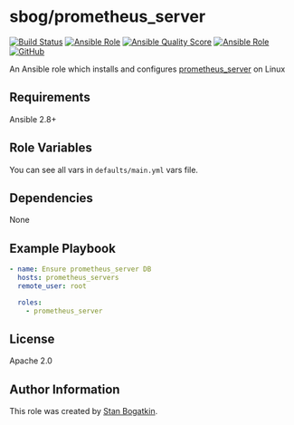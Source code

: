 # sbog/prometheus_server

[![Build Status](https://travis-ci.com/sorrowless/ansible_prometheus_server.svg?branch=master)](https://travis-ci.com/sorrowless/ansible_prometheus_server)
[![Ansible Role](https://img.shields.io/ansible/role/54493)](https://galaxy.ansible.com/sorrowless/prometheus_server)
[![Ansible Quality Score](https://img.shields.io/ansible/quality/54493)](https://galaxy.ansible.com/sorrowless/prometheus_server)
[![Ansible Role](https://img.shields.io/ansible/role/d/54493)](https://galaxy.ansible.com/sorrowless/prometheus_server)
[![GitHub](https://img.shields.io/github/license/sorrowless/ansible_prometheus_server)](https://github.com/sorrowless/ansible_prometheus_server/blob/master/LICENSE)

An Ansible role which installs and configures [prometheus_server](https://prometheus.io/) on Linux

## Requirements

Ansible 2.8+

## Role Variables

You can see all vars in `defaults/main.yml` vars file.

## Dependencies

None

## Example Playbook

```yaml
- name: Ensure prometheus_server DB
  hosts: prometheus_servers
  remote_user: root

  roles:
    - prometheus_server
```

## License

Apache 2.0

## Author Information

This role was created by [Stan Bogatkin](https://sbog.ru).
